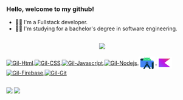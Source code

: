 ### Hello, welcome to my github!

- 👨‍💻 I'm a Fullstack developer.
- 👨‍🎓 I'm studying for a bachelor's degree in software engineering.

##

<div align="center">
  <a href="https://github.com/gilcimarbarros">
  <img height="180em" src="https://github-readme-stats.vercel.app/api?username=gilcimarbarros&show_icons=true&theme=tokyonight&include_all_commits=true&count_private=true">

</div>
  
<div style="display: inline_block"><br>
              
  <img align="center" alt="Gil-Html" height="33" width="44" src="https://cdn.jsdelivr.net/gh/devicons/devicon@latest/icons/html5/html5-original.svg" />
  <img align="center" alt="Gil-CSS" height="33" width="44" src="https://cdn.jsdelivr.net/gh/devicons/devicon@latest/icons/css3/css3-original.svg" />
  <img align="center" alt="Gil-Javascript" height="33" width="44" src="https://cdn.jsdelivr.net/gh/devicons/devicon@latest/icons/javascript/javascript-original.svg" />   
  <img align="center" alt="Gil-Nodejs" height="33" width="44" src="https://cdn.jsdelivr.net/gh/devicons/devicon@latest/icons/nodejs/nodejs-plain-wordmark.svg" />           
  <img align="center" alt="Gil-Android" height="33" width="44" src="https://raw.githubusercontent.com/devicons/devicon/master/icons/androidstudio/androidstudio-original.svg">
  <img align="center" alt="Gil-Kotlin" height="30" width="40" src="https://raw.githubusercontent.com/devicons/devicon/master/icons/kotlin/kotlin-original.svg">
  <img align="center" alt="Gil-Firebase" height="33" width="44" src="https://firebase.google.com/downloads/brand-guidelines/SVG/logo-logomark.svg">
  <img align="center" alt="Gil-Git" height="33" width="46" src="https://git-scm.com/images/logos/downloads/Git-Icon-1788C.svg">

  
  ##
</div>
  
<div>
<a href="https://www.linkedin.com/in/gilcimar-barros-129109214/" target="_blank"><img src="https://img.shields.io/badge/-LinkedIn-%230077B5?style=for-the-badge&logo=linkedin&logoColor=white" target="_blank"></a>
<a href="mailto:gilcimar.barros@hotmail.com"><img src="https://img.shields.io/badge/Microsoft_Outlook-0078D4?style=for-the-badge&logo=microsoft-outlook&logoColor=white" target="_blank"></a>
  
  ##
</div>
